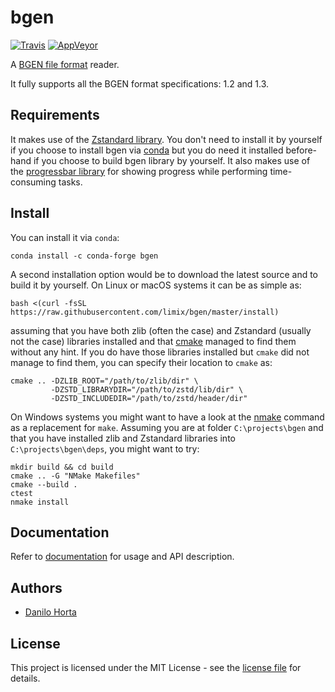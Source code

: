 # bgen

[![Travis](https://img.shields.io/travis/limix/bgen.svg?style=flat-square&label=linux%20%2F%20macos%20build)](https://travis-ci.org/limix/bgen) [![AppVeyor](https://img.shields.io/appveyor/ci/limix/bgen.svg?style=flat-square&label=windows%20build)](https://ci.appveyor.com/project/limix/bgen)

A [BGEN file format](http://www.well.ox.ac.uk/~gav/bgen_format/) reader.

It fully supports all the BGEN format specifications: 1.2 and 1.3.

## Requirements

It makes use of the [Zstandard library](http://facebook.github.io/zstd/). You don't need to install it by yourself if you choose to install bgen via [conda](http://conda.pydata.org/docs/index.html) but you do need it installed before-hand if you choose to build bgen library by yourself. It also makes use of the [progressbar library](https://github.com/limix/progressbar) for showing progress while performing time-consuming tasks.

## Install

You can install it via `conda`:

    conda install -c conda-forge bgen

A second installation option would be to download the latest source and to build it by yourself. On Linux or macOS systems it can be as simple as:

    bash <(curl -fsSL https://raw.githubusercontent.com/limix/bgen/master/install)

assuming that you have both zlib (often the case) and Zstandard (usually not the case) libraries installed and that [cmake](https://cmake.org/) managed to find them without any hint. If you do have those libraries installed but `cmake` did not manage to find them, you can specify their location to `cmake` as:

    cmake .. -DZLIB_ROOT="/path/to/zlib/dir" \
             -DZSTD_LIBRARYDIR="/path/to/zstd/lib/dir" \
             -DZSTD_INCLUDEDIR="/path/to/zstd/header/dir"

On Windows systems you might want to have a look at the [nmake](https://msdn.microsoft.com/en-us/library/dd9y37ha.aspx) command as a replacement for `make`. Assuming you are at folder `C:\projects\bgen` and that you have installed zlib and Zstandard libraries into `C:\projects\bgen\deps`, you might want to try:

    mkdir build && cd build
    cmake .. -G "NMake Makefiles"
    cmake --build .
    ctest
    nmake install

## Documentation

Refer to [documentation](https://bgen.readthedocs.io/) for usage and API description.

## Authors

  - [Danilo Horta](https://github.com/horta)

## License

This project is licensed under the MIT License - see the [license file](https://raw.githubusercontent.com/limix/bgen/master/LICENSE.txt) for details.
